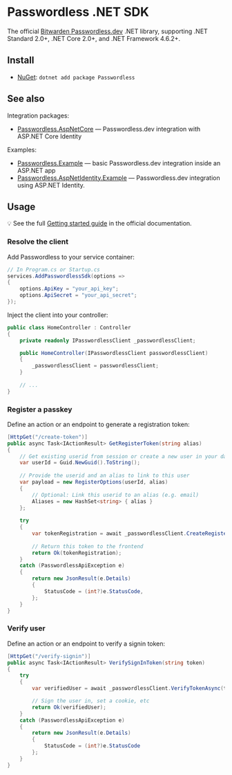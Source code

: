 # Passwordless .NET SDK

The official [Bitwarden Passwordless.dev](https://passwordless.dev) .NET library, supporting .NET Standard 2.0+, .NET Core 2.0+, and .NET Framework 4.6.2+.

## Install

- [NuGet](https://nuget.org/packages/Passwordless): `dotnet add package Passwordless`

## See also

Integration packages:

- [Passwordless.AspNetCore](src/Passwordless.AspNetCore) — Passwordless.dev integration with ASP.NET Core Identity

Examples:

- [Passwordless.Example](examples/Passwordless.Example) — basic Passwordless.dev integration inside an ASP.NET app
- [Passwordless.AspNetIdentity.Example](examples/Passwordless.AspNetIdentity.Example) — Passwordless.dev integration using ASP.NET Identity.

## Usage

💡 See the full [Getting started guide](https://docs.passwordless.dev/guide/get-started.html) in the official documentation.

### Resolve the client

Add Passwordless to your service container:

```csharp
// In Program.cs or Startup.cs
services.AddPasswordlessSdk(options =>
{
    options.ApiKey = "your_api_key";
    options.ApiSecret = "your_api_secret";
});
```

Inject the client into your controller:

```csharp
public class HomeController : Controller
{
    private readonly IPasswordlessClient _passwordlessClient;

    public HomeController(IPasswordlessClient passwordlessClient)
    {
        _passwordlessClient = passwordlessClient;
    }
    
    // ...
}
```

### Register a passkey

Define an action or an endpoint to generate a registration token:

```csharp
[HttpGet("/create-token")]
public async Task<IActionResult> GetRegisterToken(string alias)
{
    // Get existing userid from session or create a new user in your database
    var userId = Guid.NewGuid().ToString();
    
    // Provide the userid and an alias to link to this user
    var payload = new RegisterOptions(userId, alias)
    {
        // Optional: Link this userid to an alias (e.g. email)
        Aliases = new HashSet<string> { alias }
    };
    
    try
    {
        var tokenRegistration = await _passwordlessClient.CreateRegisterTokenAsync(payload);
    
        // Return this token to the frontend
        return Ok(tokenRegistration);
    }
    catch (PasswordlessApiException e)
    {
        return new JsonResult(e.Details)
        {
            StatusCode = (int?)e.StatusCode,
        };
    }
}
```

### Verify user

Define an action or an endpoint to verify a signin token:

```csharp
[HttpGet("/verify-signin")]
public async Task<IActionResult> VerifySignInToken(string token)
{
    try
    {
        var verifiedUser = await _passwordlessClient.VerifyTokenAsync(token);

        // Sign the user in, set a cookie, etc
        return Ok(verifiedUser);
    }
    catch (PasswordlessApiException e)
    {
        return new JsonResult(e.Details)
        {
            StatusCode = (int?)e.StatusCode
        };
    }
}
```
